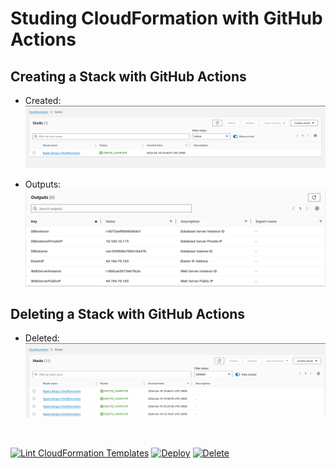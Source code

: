 # Studing CloudFormation with GitHub Actions

## Creating a Stack with GitHub Actions

- Created: ![Created](./images/created.png)

- Outputs: ![Outputs](./images/outputs.png)

## Deleting a Stack with GitHub Actions

- Deleted: ![Deleted](./images/deleted.png)

<br>

[![Lint CloudFormation Templates](https://github.com/Rapha-Borges/CloudFormation/actions/workflows/lint.yml/badge.svg)](https://github.com/Rapha-Borges/CloudFormation/actions/workflows/lint.yml)
[![Deploy](https://github.com/Rapha-Borges/CloudFormation/actions/workflows/deploy.yml/badge.svg)](https://github.com/Rapha-Borges/CloudFormation/actions/workflows/deploy.yml)
[![Delete](https://github.com/Rapha-Borges/CloudFormation/actions/workflows/delete.yml/badge.svg)](https://github.com/Rapha-Borges/CloudFormation/actions/workflows/delete.yml)
